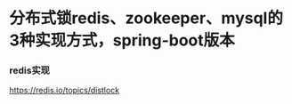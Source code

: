 
# 分布式锁redis、zookeeper、mysql的3种实现方式，spring-boot版本

### redis实现

<https://redis.io/topics/distlock>

